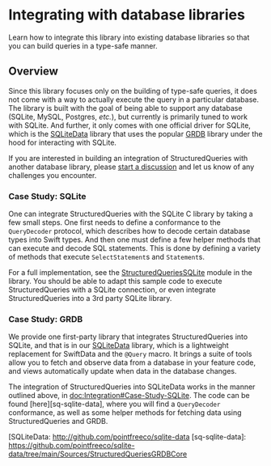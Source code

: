 # Integrating with database libraries

Learn how to integrate this library into existing database libraries so that you can build queries
in a type-safe manner.

## Overview

Since this library focuses only on the building of type-safe queries, it does not come with a way to
actually execute the query in a particular database. The library is built with the goal of being
able to support any database (SQLite, MySQL, Postgres, _etc._), but currently is primarily tuned to
work with SQLite. And further, it only comes with one official driver for SQLite, which is the
[SQLiteData] library that uses the popular [GRDB] library under the hood for interacting with
SQLite.

If you are interested in building an integration of StructuredQueries with another database
library, please [start a discussion][sq-discussions] and let us know of any challenges you
encounter.

[SQLiteData]: http://github.com/pointfreeco/sqlite-data
[GRDB]: http://github.com/groue/GRDB.swift
[sq-discussions]: http://github.com/pointfreeco/swift-structured-queries/discussions/new/choose

### Case Study: SQLite

One can integrate StructuredQueries with the SQLite C library by taking a few small steps. One
first needs to define a conformance to the ``QueryDecoder`` protocol, which describes how to decode
certain database types into Swift types. And then one must define a few helper methods that can
execute and decode SQL statements. This is done by defining a variety of methods that execute
``SelectStatement``s and ``Statement``s.

For a full implementation, see the [StructuredQueriesSQLite][sq-sqlite] module in the library. You
should be able to adapt this sample code to execute StructuredQueries with a SQLite connection, or
even integrate StructuredQueries into a 3rd party SQLite library.

[sq-sqlite]: https://github.com/pointfreeco/swift-structured-queries/tree/main/Sources/StructuredQueriesSQLite

### Case Study: GRDB

We provide one first-party library that integrates StructuredQueries into SQLite, and that is in
our [SQLiteData] library, which is a lightweight replacement for SwiftData and
the `@Query` macro. It brings a suite of tools allow you to fetch and observe data from a database
in your feature code, and views automatically update when data in the database changes.

The integration of StructuredQueries into SQLiteData works in the manner outlined above, in
<doc:Integration#Case-Study-SQLite>. The code can be found [here][sq-sqlite-data], where you will
find a ``QueryDecoder`` conformance, as well as some helper methods for fetching data using
StructuredQueries and GRDB.

[SQLiteData: http://github.com/pointfreeco/sqlite-data
[sq-sqlite-data]: https://github.com/pointfreeco/sqlite-data/tree/main/Sources/StructuredQueriesGRDBCore
